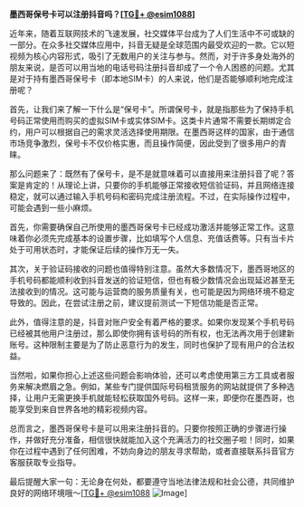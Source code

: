 **墨西哥保号卡可以注册抖音吗？[[TG💪+ @esim1088](https://t.me/s/esim1088)]**

近年来，随着互联网技术的飞速发展，社交媒体平台成为了人们生活中不可或缺的一部分。在众多社交媒体应用中，抖音无疑是全球范围内最受欢迎的一款。它以短视频为核心内容形式，吸引了无数用户的关注与参与。然而，对于许多身处海外的朋友来说，是否可以用当地的电话号码注册抖音却成了一个令人困惑的问题。尤其是对于持有墨西哥保号卡（即本地SIM卡）的人来说，他们是否能够顺利地完成注册呢？

首先，让我们来了解一下什么是“保号卡”。所谓保号卡，就是指那些为了保持手机号码正常使用而购买的虚拟SIM卡或实体SIM卡。这类卡片通常不需要长期绑定合约，用户可以根据自己的需求灵活选择使用期限。在墨西哥这样的国家，由于通信市场竞争激烈，保号卡不仅价格实惠，而且操作简便，因此受到了很多用户的青睐。

那么问题来了：既然有了保号卡，是不是就意味着可以直接用来注册抖音了呢？答案是肯定的！从理论上讲，只要你的手机能够正常接收短信验证码，并且网络连接稳定，就可以通过输入手机号码和密码完成注册流程。不过，在实际操作过程中，可能会遇到一些小麻烦。

首先，你需要确保自己所使用的墨西哥保号卡已经成功激活并能够正常工作。这意味着你必须先完成基本的设置步骤，比如填写个人信息、充值话费等。只有当卡片处于可用状态时，才能保证后续的操作万无一失。

其次，关于验证码接收的问题也值得特别注意。虽然大多数情况下，墨西哥地区的手机号码都能顺利收到抖音发送的验证短信，但也有极少数情况会出现延迟甚至无法接收到的情况。这可能与运营商的服务质量有关，也可能是因为网络环境不稳定导致的。因此，在尝试注册之前，建议提前测试一下短信功能是否正常。

此外，值得注意的是，抖音对账户安全有着严格的要求。如果你发现某个手机号码已经被其他用户注册过，那么即使你拥有该号码的所有权，也无法再次用于创建新账号。这种限制主要是为了防止恶意行为的发生，同时也保护了现有用户的合法权益。

当然啦，如果你担心上述这些问题会影响体验，还可以考虑使用第三方工具或者服务来解决燃眉之急。例如，某些专门提供国际号码租赁服务的网站就提供了多种选择，让用户无需更换手机就能轻松获取国外号码。这样一来，即便你在墨西哥，也能享受到来自世界各地的精彩视频内容。

总而言之，墨西哥保号卡是可以用来注册抖音的。只要你按照正确的步骤进行操作，并做好充分准备，相信很快就能加入这个充满活力的社交圈子啦！同时，如果你在过程中遇到了任何困难，不妨向身边的朋友寻求帮助，或者直接联系抖音官方客服获取专业指导。

最后提醒大家一句：无论身在何处，都要遵守当地法律法规和社会公德，共同维护良好的网络环境哦～[[TG💪+ @esim1088](https://t.me/s/esim1088) ![Image](https://i.postimg.cc/4NQfJmqS/Snipaste-2025-05-13-00-14-12.png)]